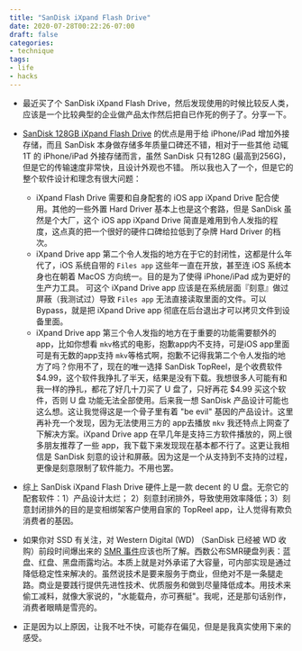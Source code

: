 ```yaml
---
title: "SanDisk iXpand Flash Drive"
date: 2020-07-28T00:22:26-07:00
draft: false
categories:
- technique
tags:
- life
- hacks
---
```


- 最近买了个 SanDisk iXpand Flash Drive，然后发现使用的时候比较反人类，应该是一个比较典型的企业做产品太作然后把自已作死的例子了。分享一下。


- [SanDisk 128GB iXpand Flash Drive](https://amzn.to/2P6YEn0) 的优点是用于给 iPhone/iPad 增加外接存储，而且 SanDisk 本身做存储多年质量口碑还不错，相对于一些其他 动辄 1T 的 iPhone/iPad 外接存储而言，虽然 SanDisk 只有128G (最高到256G)，但是它的传输速度非常快，且设计外观也不错。 所以我也入了一个，但是它的整个软件设计和理念有很大问题：
	- iXpand Flash Drive 需要和自身配套的 iOS app iXpand Drive 配合使用。其他的一些外置 Hard Driver 基本上也是这个套路，但是 SanDisk 虽然是个大厂，这个 iOS app iXpand Drive 简直是难用到令人发指的程度，这点真的把一个很好的硬件口碑给拉低到了杂牌 Hard Driver 的档次。
	- iXpand Drive app 第二个令人发指的地方在于它的封闭性，这都是什么年代了，iOS 系统自带的 `Files app` 这些年一直在开放，甚至连 iOS 系统本身也在朝着 MacOS 方向统一。目的是为了使得 iPhone/iPad 成为更好的生产力工具。 可这个 iXpand Drive app 应该是在系统层面『刻意』做过屏蔽（我测试过）导致 `Files app` 无法直接读取里面的文件。可以 Bypass，就是把 iXpand Drive app 彻底在后台退出才可以拷贝文件到设备里面。
	- iXpand Drive app 第三个令人发指的地方在于重要的功能需要额外的 app，比如你想看 `mkv`格式的电影，抱歉app内不支持，可是iOS app里面可是有无数的app支持 `mkv`等格式啊，抱歉不记得我第二个令人发指的地方了吗？你用不了，现在的唯一选择 SanDisk TopReel，是个收费软件 $4.99，这个软件我挣扎了半天，结果是没有下载。我想很多人可能有和我一样的挣扎，都花了好几十刀买了 U 盘了，只好再花 $4.99 买这个软件，否则 U 盘 功能无法全部使用。后来我一想 SanDisk 产品设计可能也这么想。这让我觉得这是一个骨子里有着 "be evil" 基因的产品设计。这里再补充一个发现，因为无法使用三方的 app去播放 `mkv` 我还特点上网查了下解决方案。iXpand Drive app 在早几年是支持三方软件播放的，网上很多朋友推荐了一些 app，我下载下来发现现在基本都不行了。这更让我相信是 SanDisk 刻意的设计和屏蔽。因为这是一个从支持到不支持的过程，更像是刻意限制了软件能力。不用也罢。

- 综上 SanDisk iXpand Flash Drive 硬件上是一款 decent 的 U 盘。无奈它的配套软件：1）产品设计太烂； 2）刻意封闭排外，导致使用效率降低；3）刻意封闭排外的目的是变相绑架客户使用自家的 TopReel app，让人觉得有欺负消费者的基因。

- 如果你对 SSD 有关注，对 Western Digital (WD) （SanDisk 已经被 WD 收购）前段时间爆出来的 [SMR 事件](https://blog.westerndigital.com/wd-red-nas-drives/)应该也所了解。西数公布SMR硬盘列表：蓝盘、红盘、黑盘雨露均沾。本质上就是对外承诺了大容量，可内部实现是通过降低稳定性来解决的。虽然说技术是要来服务于商业，但绝对不是一条腿走路。商业是要践行提供先进性技术、优质服务和做到尽量降低成本。用技术来偷工减料，就像大家说的，"水能载舟，亦可赛艇"。我呢，还是那句话别作，消费者眼睛是雪亮的。

- 正是因为以上原因，让我不吐不快，可能存在偏见，但是是我真实使用下来的感受。


